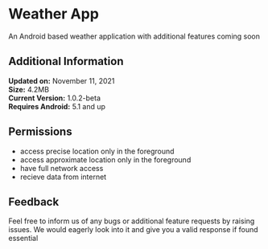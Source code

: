# Weather App
An Android based weather application with additional features coming soon
## Additional Information
**Updated on:** November 11, 2021  
**Size:** 4.2MB  
**Current Version:** 1.0.2-beta  
**Requires Android:** 5.1 and up 
## Permissions
* access precise location only in the foreground
* access approximate location only in the foreground
* have full network access  
* recieve data from internet  
## Feedback
Feel free to inform us of any bugs or additional feature requests by raising issues. We would eagerly look into it and give you a valid response if found essential
